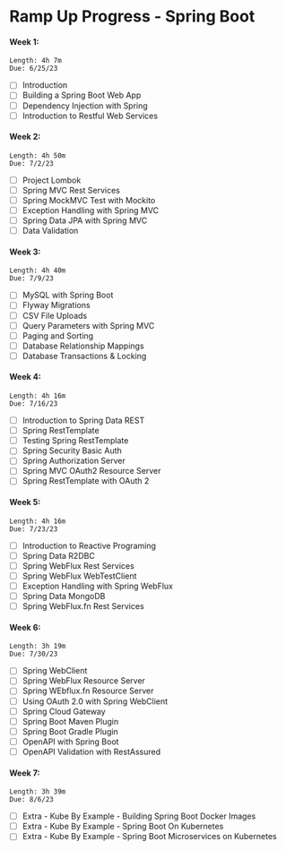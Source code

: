 # Ramp Up Progress - Spring Boot

#### Week 1:
```
Length: 4h 7m
Due: 6/25/23
```
- [ ] Introduction
- [ ] Building a Spring Boot Web App
- [ ] Dependency Injection with Spring
- [ ] Introduction to Restful Web Services
#### Week 2:
```
Length: 4h 50m
Due: 7/2/23
```
- [ ] Project Lombok 
- [ ] Spring MVC Rest Services
- [ ] Spring MockMVC Test with Mockito
- [ ] Exception Handling with Spring MVC
- [ ] Spring Data JPA with Spring MVC
- [ ] Data Validation
#### Week 3:
```
Length: 4h 40m
Due: 7/9/23
```
- [ ] MySQL with Spring Boot
- [ ] Flyway Migrations
- [ ] CSV File Uploads
- [ ] Query Parameters with Spring MVC
- [ ] Paging and Sorting
- [ ] Database Relationship Mappings
- [ ] Database Transactions & Locking
#### Week 4:
```
Length: 4h 16m
Due: 7/16/23
```
- [ ] Introduction to Spring Data REST
- [ ] Spring RestTemplate
- [ ] Testing Spring RestTemplate
- [ ] Spring Security Basic Auth
- [ ] Spring Authorization Server
- [ ] Spring MVC OAuth2 Resource Server
- [ ] Spring RestTemplate with OAuth 2
#### Week 5:
```
Length: 4h 16m
Due: 7/23/23
```
- [ ] Introduction to Reactive Programing
- [ ] Spring Data R2DBC
- [ ] Spring WebFlux Rest Services
- [ ] Spring WebFlux WebTestClient
- [ ] Exception Handling with Spring WebFlux
- [ ] Spring Data MongoDB
- [ ] Spring WebFlux.fn Rest Services
#### Week 6:
```
Length: 3h 19m
Due: 7/30/23
```
- [ ] Spring WebClient
- [ ] Spring WebFlux Resource Server
- [ ] Spring WEbflux.fn Resource Server
- [ ] Using OAuth 2.0 with Spring WebClient
- [ ] Spring Cloud Gateway
- [ ] Spring Boot Maven Plugin
- [ ] Spring Boot Gradle Plugin
- [ ] OpenAPI with Spring Boot
- [ ] OpenAPI Validation with RestAssured
#### Week 7:
```
Length: 3h 39m
Due: 8/6/23
```
- [ ] Extra - Kube By Example - Building Spring Boot Docker Images
- [ ] Extra - Kube By Example - Spring Boot On Kubernetes
- [ ] Extra - Kube By Example - Spring Boot Microservices on Kubernetes
